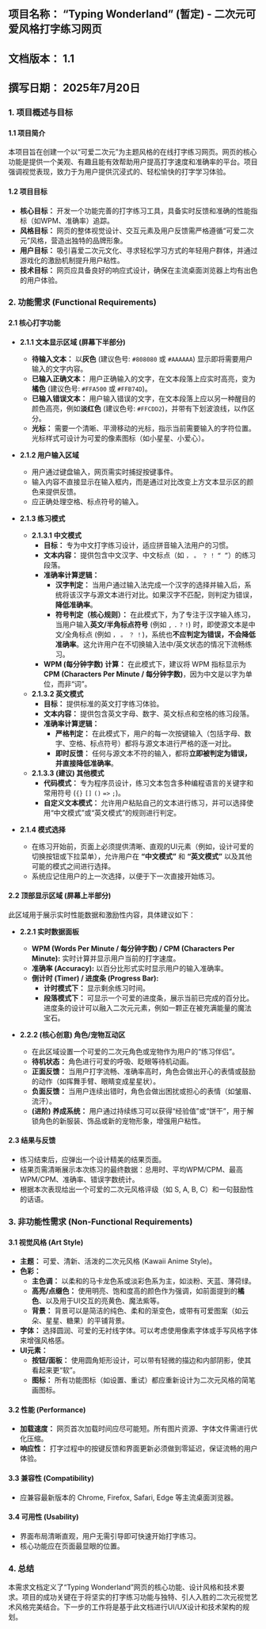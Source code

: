 ## **项目名称：** “Typing Wonderland” (暂定) - 二次元可爱风格打字练习网页

## **文档版本：** 1.1

## **撰写日期：** 2025年7月20日

### **1. 项目概述与目标**

#### **1.1 项目简介**

本项目旨在创建一个以“可爱二次元”为主题风格的在线打字练习网页。网页的核心功能是提供一个美观、有趣且能有效帮助用户提高打字速度和准确率的平台。项目强调视觉表现，致力于为用户提供沉浸式的、轻松愉快的打字学习体验。

#### **1.2 项目目标**

* **核心目标：** 开发一个功能完善的打字练习工具，具备实时反馈和准确的性能指标（如WPM、准确率）追踪。
* **风格目标：** 网页的整体视觉设计、交互元素及用户反馈需严格遵循“可爱二次元”风格，营造出独特的品牌形象。
* **用户目标：** 吸引喜爱二次元文化、寻求轻松学习方式的年轻用户群体，并通过游戏化的激励机制提升用户粘性。
* **技术目标：** 网页应具备良好的响应式设计，确保在主流桌面浏览器上均有出色的用户体验。

### **2. 功能需求 (Functional Requirements)**

#### **2.1 核心打字功能**

* **2.1.1 文本显示区域 (屏幕下半部分)**
    * **待输入文本：** 以**灰色** (建议色号: `#808080` 或 `#AAAAAA`) 显示即将需要用户输入的文字内容。
    * **已输入正确文本：** 用户正确输入的文字，在文本段落上应实时高亮，变为**橘色** (建议色号: `#FFA500` 或 `#FFB74D`)。
    * **已输入错误文本：** 用户输入错误的文字，在文本段落上应以另一种醒目的颜色高亮，例如**淡红色** (建议色号: `#FFCDD2`)，并带有下划波浪线，以作区分。
    * **光标：** 需要一个清晰、平滑移动的光标，指示当前需要输入的字符位置。光标样式可设计为可爱的像素图标（如小星星、小爱心）。

* **2.1.2 用户输入区域**
    * 用户通过键盘输入，网页需实时捕捉按键事件。
    * 输入内容不直接显示在输入框内，而是通过对比改变上方文本显示区的颜色来提供反馈。
    * 应正确处理空格、标点符号的输入。

* **2.1.3 练习模式**
    * **2.1.3.1 中文模式**
        * **目标：** 专为中文打字练习设计，适应拼音输入法用户的习惯。
        * **文本内容：** 提供包含中文汉字、中文标点（如 `，` `。` `？` `！` `“ ”`）的练习段落。
        * **准确率计算逻辑：**
            * **汉字判定：** 当用户通过输入法完成一个汉字的选择并输入后，系统将该汉字与源文本进行对比。如果汉字不匹配，则判定为错误，**降低准确率**。
            * **符号判定（核心规则）：** 在此模式下，为了专注于汉字输入练习，当用户输入**英文/半角标点符号** (例如 `,` `.` `?` `!`) 时，即使源文本是中文/全角标点 (例如 `，` `。` `？` `！`)，系统也**不应判定为错误，不会降低准确率**。这允许用户在不切换输入法中/英文状态的情况下流畅练习。
        * **WPM (每分钟字数) 计算：** 在此模式下，建议将 WPM 指标显示为 **CPM (Characters Per Minute / 每分钟字数)**，因为中文是以字为单位，而非“词”。
    * **2.1.3.2 英文模式**
        * **目标：** 提供标准的英文打字练习体验。
        * **文本内容：** 提供包含英文字母、数字、英文标点和空格的练习段落。
        * **准确率计算逻辑：**
            * **严格判定：** 在此模式下，用户的每一次按键输入（包括字母、数字、空格、标点符号）都将与源文本进行严格的逐一对比。
            * **即时反馈：** 任何与源文本不符的输入，都将**立即被判定为错误，并直接降低准确率**。
    * **2.1.3.3 (建议) 其他模式**
        * **代码模式：** 专为程序员设计，练习文本包含多种编程语言的关键字和常用符号 (`{}` `[]` `()` `=>` `;`)。
        * **自定义文本模式：** 允许用户粘贴自己的文本进行练习，并可以选择使用“中文模式”或“英文模式”的规则进行判定。

* **2.1.4 模式选择**
    * 在练习开始前，页面上必须提供清晰、直观的UI元素（例如，设计可爱的切换按钮或下拉菜单），允许用户在 **“中文模式”** 和 **“英文模式”** 以及其他可能的模式之间进行选择。
    * 系统应记住用户的上一次选择，以便于下一次直接开始练习。

#### **2.2 顶部显示区域 (屏幕上半部分)**

此区域用于展示实时性能数据和激励性内容，具体建议如下：

* **2.2.1 实时数据面板**
    * **WPM (Words Per Minute / 每分钟字数) / CPM (Characters Per Minute):** 实时计算并显示用户当前的打字速度。
    * **准确率 (Accuracy):** 以百分比形式实时显示用户的输入准确率。
    * **倒计时 (Timer) / 进度条 (Progress Bar):**
        * **计时模式下：** 显示剩余练习时间。
        * **段落模式下：** 可显示一个可爱的进度条，展示当前已完成的百分比。进度条的设计可以融入二次元元素，例如一颗正在被充满能量的魔法宝石。

* **2.2.2 (核心创意) 角色/宠物互动区**
    * 在此区域设置一个可爱的二次元角色或宠物作为用户的“练习伴侣”。
    * **待机状态：** 角色进行可爱的呼吸、眨眼等待机动画。
    * **正面反馈：** 当用户打字流畅、准确率高时，角色会做出开心的表情或鼓励的动作（如挥舞手臂、眼睛变成星星状）。
    * **负面反馈：** 当用户连续出错时，角色会做出困扰或担心的表情（如皱眉、流汗）。
    * **(进阶) 养成系统：** 用户通过持续练习可以获得“经验值”或“饼干”，用于解锁角色的新服装、饰品或新的宠物形象，增强用户粘性。

#### **2.3 结果与反馈**

* 练习结束后，应弹出一个设计精美的结果页面。
* 结果页需清晰展示本次练习的最终数据：总用时、平均WPM/CPM、最高WPM/CPM、准确率、错误字数统计。
* 根据本次表现给出一个可爱的二次元风格评级（如 S, A, B, C）和一句鼓励性的话语。

### **3. 非功能性需求 (Non-Functional Requirements)**

#### **3.1 视觉风格 (Art Style)**

* **主题：** 可爱、清新、活泼的二次元风格 (Kawaii Anime Style)。
* **色彩：**
    * **主色调：** 以柔和的马卡龙色系或淡彩色系为主，如淡粉、天蓝、薄荷绿。
    * **高亮/点缀色：** 使用明亮、饱和度高的颜色作为强调，如前面提到的**橘色**、以及用于UI交互的亮黄色、魔法紫等。
    * **背景：** 背景可以是简洁的纯色、柔和的渐变色，或带有可爱图案（如云朵、星星、糖果）的平铺背景。
* **字体：** 选择圆润、可爱的无衬线字体。可以考虑使用像素字体或手写风格字体来增强风格感。
* **UI元素：**
    * **按钮/面板：** 使用圆角矩形设计，可以带有轻微的描边和内部阴影，使其看起来更“软”。
    * **图标：** 所有功能图标（如设置、重试）都应重新设计为二次元风格的简笔画图标。

#### **3.2 性能 (Performance)**

* **加载速度：** 网页首次加载时间应尽可能短。所有图片资源、字体文件需进行优化压缩。
* **响应性：** 打字过程中的按键反馈和界面更新必须做到零延迟，保证流畅的用户体验。

#### **3.3 兼容性 (Compatibility)**

* 应兼容最新版本的 Chrome, Firefox, Safari, Edge 等主流桌面浏览器。

#### **3.4 可用性 (Usability)**

* 界面布局清晰直观，用户无需引导即可快速开始打字练习。
* 核心功能应在页面最显眼的位置。

### **4. 总结**

本需求文档定义了“Typing Wonderland”网页的核心功能、设计风格和技术要求。项目的成功关键在于将坚实的打字练习功能与独特、引人入胜的二次元视觉艺术风格完美结合。下一步的工作将是基于此文档进行UI/UX设计和技术架构的规划。